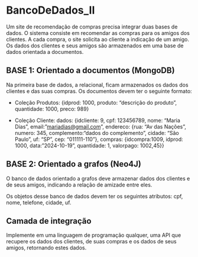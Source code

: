 # BancoDeDados_II

Um site de recomendação de compras precisa integrar duas bases de
dados. O sistema consiste em recomendar as compras para os amigos
dos clientes. A cada compra, o site solicita ao cliente a indicação de
um amigo. Os dados dos clientes e seus amigos são armazenados em
uma base de dados orientada a documentos.


## BASE 1: Orientado a documentos (MongoDB)

Na primeira base de dados, a relacional, ficam armazenados os dados dos clientes e das suas compras.
Os documentos devem ter o seguinte formato:

* Coleção Produtos:
{idprod: 1000, produto: “descrição do produto”, quantidade: 1000, preco: 989}

* Coleção Cliente:
dados: {idcliente: 9, cpf: 123456789, nome: “Maria Dias”,
email:”mariadias@gmail.com”,
endereco: {rua: “Av das Nações”, numero: 345, 
complemento:“dados do complemento”, cidade: “São Paulo”, uf: “SP”, cep: “011111-110”},
compras: {idcompra:1009, idprod: 1000, data:”2024-10-19”,
quantidade: 1, valorpago: 1002,45}}

## BASE 2: Orientado a grafos (Neo4J)
O banco de dados orientado a grafos deve armazenar dados dos clientes
e de seus amigos, indicando a relação de amizade entre eles.

Os objetos desse banco de dados devem ter os seguintes atributos:
cpf, nome, telefone, cidade, uf.

## Camada de integração
Implemente em uma linguagem de programação qualquer, uma API que
recupere os dados dos clientes, de suas compras e os dados de seus
amigos, retornando estes dados.